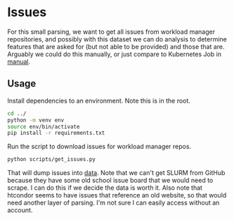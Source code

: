 # Issues

For this small parsing, we want to get all issues from workload manager repositories, and possibly with this dataset we can do analysis to determine features that are asked for (but not able to be provided) and those that are. Arguably we could do this manually, or just compare to Kubernetes Job in [manual](../manual).

## Usage

Install dependencies to an environment. Note this is in the root.

```bash
cd ../
python -m venv env
source env/bin/activate
pip install -r requirements.txt 
```

Run the script to download issues for workload manager repos.

```bash
python scripts/get_issues.py
```

That will dump issues into [data](data). Note that we can't get SLURM from GitHub because they have some old school issue board that we would need to scrape. I can do this if we decide the data is worth it. Also note that htcondor seems to have issues that reference an old website, so that would need another layer of parsing. I'm not sure I can easily access without an account.
